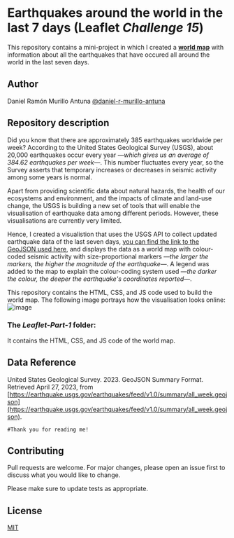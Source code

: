 # Earthquakes around the world in the last 7 days (Leaflet *Challenge 15*)

This repository contains a mini-project in which I created a [**world map**](https://daniel-r-murillo-antuna.github.io/leaflet-challenge/Leaflet-Part-1/index.html) with information about all the earthquakes that have occured all around the world in the last seven days.

## Author

Daniel Ramón Murillo Antuna [@daniel-r-murillo-antuna](https://www.github.com/daniel-r-murillo-antuna)

## Repository description

Did you know that there are approximately 385 earthquakes worldwide per week? According to the United States Geological Survey (USGS), about 20,000 earthquakes occur every year —*which gives us an average of 384.62 earthquakes per week*—. This number fluctuates every year, so the Survey asserts that temporary increases or decreases in seismic activity among some years is normal.

Apart from providing scientific data about natural hazards, the health of our ecosystems and environment, and the impacts of climate and land-use change, the USGS is building a new set of tools that will enable the visualisation of earthquake data among different periods. However, these visualisations are currently very limited.

Hence, I created a visualistion that uses the USGS API to collect updated earthquake data of the last seven days, [you can find the link to the GeoJSON used here](https://earthquake.usgs.gov/earthquakes/feed/v1.0/summary/all_week.geojson), and displays the data as a world map with colour-coded seismic activity with size-proportional markers —*the larger the markers, the higher the magnitude of the earthquake*—. A legend was added to the map to explain the colour-coding system used —*the darker the colour, the deeper the earthquake's coordinates reported*—.

This repository contains the HTML, CSS, and JS code used to build the world map. The following image portrays how the visualisation looks online:
![image](https://github.com/daniel-r-murillo-antuna/leaflet-challenge/blob/main/Leaflet-Part-1/final-visualisation.png)

### The *Leaflet-Part-1* folder:

It contains the HTML, CSS, and JS code of the world map.

## Data Reference

United States Geological Survey. 2023. GeoJSON Summary Format. Retrieved April 27, 2023, from [https://earthquake.usgs.gov/earthquakes/feed/v1.0/summary/all_week.geojson](https://earthquake.usgs.gov/earthquakes/feed/v1.0/summary/all_week.geojson). 

```#Thank you for reading me!```

## Contributing

Pull requests are welcome. For major changes, please open an issue first to discuss what you would like to change.

Please make sure to update tests as appropriate.

## License

[MIT](https://choosealicense.com/licenses/mit/)